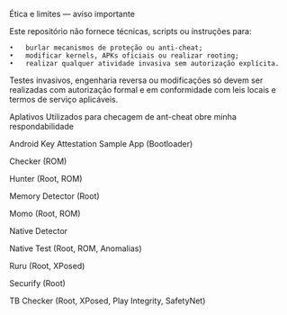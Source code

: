 Ética e limites — aviso importante

Este repositório não fornece técnicas, scripts ou instruções para:

	•	burlar mecanismos de proteção ou anti-cheat;
	•	modificar kernels, APKs oficiais ou realizar rooting;
	•	realizar qualquer atividade invasiva sem autorização explícita.

Testes invasivos, engenharia reversa ou modificações só devem ser realizadas com autorização formal e em conformidade com leis locais e termos de serviço aplicáveis.

Aplativos Utilizados para checagem de ant-cheat obre minha respondabilidade

Android Key Attestation Sample App (Bootloader)

Checker (ROM)

Hunter (Root, ROM)

Memory Detector (Root)

Momo (Root, ROM)

Native Detector

Native Test (Root, ROM, Anomalias)

Ruru (Root, XPosed)

Securify (Root)

TB Checker (Root, XPosed, Play Integrity, SafetyNet)
